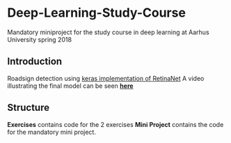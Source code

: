 # Deep-Learning-Study-Course
Mandatory miniproject for the study course in deep learning at Aarhus University spring 2018

## Introduction
Roadsign detection using [keras implementation of RetinaNet](https://github.com/fizyr/keras-retinanet)
A video illustrating the final model can be seen [**here**](https://www.youtube.com/watch?v=Hg16Dtb5iCo)

## Structure
**Exercises** contains code for the 2 exercises 
**Mini Project** contains the code for the mandatory mini project.